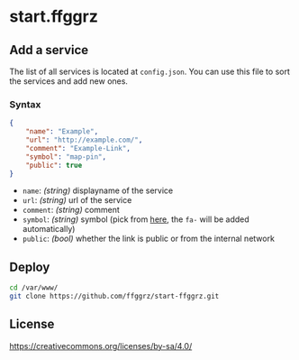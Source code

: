 # start.ffggrz

## Add a service

The list of all services is located at `config.json`. You can use this file to sort the services and add new ones.

### Syntax

```json
{
	"name": "Example",
	"url": "http://example.com/",
	"comment": "Example-Link",
	"symbol": "map-pin",
	"public": true
}
```

- `name`: *(string)* displayname of the service
- `url`: *(string)* url of the service
- `comment`: *(string)* comment
- `symbol`: *(string)* symbol (pick from [here](https://fortawesome.github.io/Font-Awesome/icons/), the `fa-` will be added automatically)
- `public`: *(bool)* whether the link is public or from the internal network

## Deploy

```sh
cd /var/www/
git clone https://github.com/ffggrz/start-ffggrz.git
```

## License

https://creativecommons.org/licenses/by-sa/4.0/

